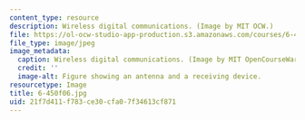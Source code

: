 ```yaml
---
content_type: resource
description: Wireless digital communications. (Image by MIT OCW.)
file: https://ol-ocw-studio-app-production.s3.amazonaws.com/courses/6-450-principles-of-digital-communications-i-fall-2006/21f7d411f783ce30cfa07f34613cf871_6-450f06.jpg
file_type: image/jpeg
image_metadata:
  caption: Wireless digital communications. (Image by MIT OpenCourseWare.)
  credit: ''
  image-alt: Figure showing an antenna and a receiving device.
resourcetype: Image
title: 6-450f06.jpg
uid: 21f7d411-f783-ce30-cfa0-7f34613cf871
---
```

